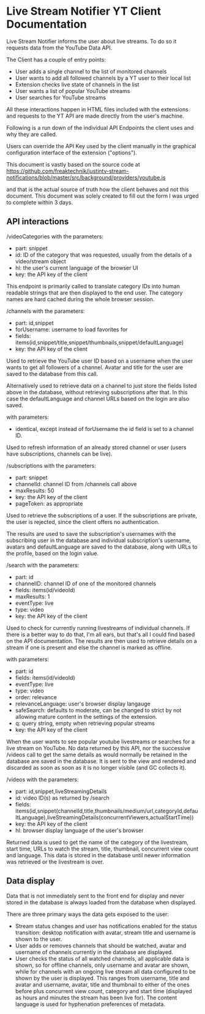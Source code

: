 Live Stream Notifier YT Client Documentation
============================================
Live Stream Notifier informs the user about live streams. To do so it requests
data from the YouTube Data API.

The Client has a couple of entry points:
 - User adds a single channel to the list of monitored channels
 - User wants to add all followed channels by a YT user to their local list
 - Extension checks live state of channels in the list
 - User wants a list of popular YouTube streams
 - User searches for YouTube streams

All these interactions happen in HTML files included with the extensions and
requests to the YT API are made directly from the user's machine.

Following is a run down of the individual API Endpoints the client uses and why
they are called.

Users can override the API Key used by the client manually in the graphical
configuration interface of the extension ("options").

This document is vastly based on the source code at https://github.com/freaktechnik/justintv-stream-notifications/blob/master/src/background/providers/youtube.js

and that is the actual source of truth how the client behaves and not this document.
This document was solely created to fill out the form I was urged to complete within 3 days.

API interactions
----------------

/videoCategories with the parameters:
 - part: snippet
 - id: ID of the category that was requested, usually from the details of a video/stream object
 - hl: the user's current language of the browser UI
 - key: the API key of the client

This endpoint is primarily called to translate category IDs into human readable
strings that are then displayed to the end user. The category names are hard
cached during the whole browser session.

/channels with the parameters:
 - part: id,snippet
 - forUsername: username to load favorites for
 - fields: items(id,snippet/title,snippet/thumbnails,snippet/defaultLanguage)
 - key: the API key of the client

Used to retrieve the YouTube user ID based on a username when the user wants to
get all followers of a channel. Avatar and title for the user are saved to the
database from this call.

Alternatively used to retrieve data on a channel to just store the fields listed
above in the database, without retrieving subscriptions after that. In this case
the defaultLanguage and channel URLs based on the login are also saved.

with parameters:
 - identical, except instead of forUsername the id field is set to a channel ID.

Used to refresh information of an already stored channel or user (users have
subscriptions, channels can be live).

/subscriptions with the parameters:
 - part: snippet
 - channelId: channel ID from /channels call above
 - maxResults: 50
 - key: the API key of the client
 - pageToken: as appropriate

Used to retrieve the subscriptions of a user. If the subscriptions are private,
the user is rejected, since the client offers no authentication.

The results are used to save the subscription's usernames with the subscribing
user in the database and individual subscription's username, avatars and defaultLanguage
are saved to the database, along with URLs to the profile, based on the login value.

/search with the parameters:
 - part: id
 - channelID: channel ID of one of the monitored channels
 - fields: items(id/videoId)
 - maxResults: 1
 - eventType: live
 - type: video
 - key: the API key of the client

Used to check for currently running livestreams of individual channels. If there
is a better way to do that, I'm all ears, but that's all I could find based on
the API documentation. The results are then used to retrieve details on a stream
if one is present and else the channel is marked as offline.

with parameters:
 - part: id
 - fields: items(id/videoId)
 - eventType: live
 - type: video
 - order: relevance
 - relevanceLanguage: user's browser display langauge
 - safeSearch: defaults to moderate, can be changed to strict by not allowing mature content in the settings of the extension.
 - q: query string, empty when retrieving popular streams
 - key: the API key of the client

When the user wants to see popular youtube livestreams or searches for a live
stream on YouTube. No data returned by this API, nor the successive /videos call
to get the same details as would normally be retained in the database are saved
in the database. It is sent to the view and rendered and discarded as soon as
soon as it is no longer visible (and GC collects it).

/videos with the parameters:
 - part: id,snippet,liveStreamingDetails
 - id: video ID(s) as returned by /search
 - fields: items(id,snippet(channelId,title,thumbnails/medium/url,categoryId,defaultLanguage),liveStreamingDetails(concurrentViewers,actualStartTime))
 - key: the API key of the client
 - hl: browser display language of the user's browser

Returned data is used to get the name of the category of the livestream, start time,
URLs to watch the stream, title, thumbnail, concurrent view count and language.
This data is stored in the database until newer information was retrieved or
the livestream is over.

Data display
------------
Data that is not immediately sent to the front end for display and never stored
in the database is always loaded from the database when displayed.

There are three primary ways the data gets exposed to the user:

 - Stream status changes and user has notifications enabled for the status
   transition: desktop notification with avatar, stream title and username is
   shown to the user.
 - User adds or removes channels that should be watched, avatar and username of
   channels currently in the database are displayed.
 - User checks the status of all watched channels, all applicable data is shown,
   so for offline channels, only username and avatar are shown, while for
   channels with an ongoing live stream all data configured to be shown by the
   user is displayed. This ranges from username, title and avatar and
   username, avatar, title and thumbnail to either of the ones before plus
   concurrent view count, category and start time (displayed as hours and minutes
   the stream has been live for). The content language is used for hyphenation
   preferences of metadata.
